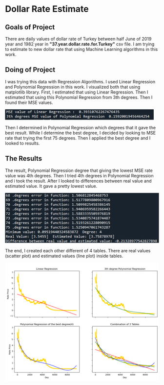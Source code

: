# Dollar Rate Estimate

## Goals of Project

There are daily values of dollar rate of Turkey between half June of 2019 year and 1982 year in **"37.year.dollar.rate.for.Turkey"** csv file. 
I am trying to estimate to new dollar rate that using Machine Learning algorithms in this work. 

## Doing of Project

I was trying this data with Regression Algorithms. I used Linear Regression and Polynomial Regression in this work. I visualized both that using matplotlib library.
First, I estimated that using Linear Regression. Then I estimated that using this Polynomial Regression from 3th degrees. Then I found their MSE values.

![The result1](image/linearAnd3thPolynomial.png)

Then I determined in Polynomial Regression which degrees that it gave the best result. 
While I determine the best degree, I decided by looking to MSE rate that trying the first 75 degrees. 
Then I applied the best degree and I looked to results.

## The Results
The result, Polynomial Regression degree that giving the lowest MSE rate value was 4th degrees. 
Then I tried 4th degrees in Polynomial Regression and i took the result.
After I looked to differences between real value and estimated value. It gave a pretty lowest value.

![The result2](image/results.png)

The end, I created each other different of 4 tables. There are real values (scatter plot) and estimated values (line plot) inside tables.

![Table](image/table4.png)
